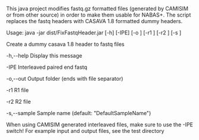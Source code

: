 This java project modifies fastq.gz formatted files (generated by CAMISIM or from other source) in order to make them usable for NABAS+. The script replaces the fastq headers with CASAVA 1.8 formatted dummy headers.

Usage:
java -jar dist/FixFastqHeader.jar [-h] [-IPE] [-o <arg>] [-r1 <arg>]
       [-r2 <arg>] [-s <arg>]
       
Create a dummy casava 1.8 header to fastq files

 -h,--help           Display this message
 
 -IPE                Interleaved paired end fastq
 
 -o,--out <arg>      Output folder (ends with file separator)
 
 -r1 <arg>           R1 file
 
 -r2 <arg>           R2 file
 
 -s,--sample <arg>   Sample name (default: "DefaultSampleName")

When using CAMISIM generated interleaved files, make sure to use the -IPE switch! For example input and output files, see the test directory
